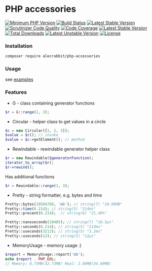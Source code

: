 # PHP accessories

[![Minimum PHP Version](https://img.shields.io/badge/php-%3E%3D%207.2-8FA0BF.svg)](https://php.net/)
[![Build Status](https://travis-ci.org/alecrabbit/php-accessories.svg?branch=master)](https://travis-ci.org/alecrabbit/php-accessories)
[![Latest Stable Version](https://poser.pugx.org/alecrabbit/php-accessories/v/stable)](https://packagist.org/packages/alecrabbit/php-accessories)
[![Scrutinizer Code Quality](https://scrutinizer-ci.com/g/alecrabbit/php-accessories/badges/quality-score.png?b=master)](https://scrutinizer-ci.com/g/alecrabbit/php-accessories/?branch=master)
[![Code Coverage](https://scrutinizer-ci.com/g/alecrabbit/php-accessories/badges/coverage.png?b=master)](https://scrutinizer-ci.com/g/alecrabbit/php-accessories/?branch=master)
[![Latest Stable Version](https://img.shields.io/packagist/v/alecrabbit/php-accessories.svg)](https://packagist.org/packages/alecrabbit/php-accessories)
[![Total Downloads](https://poser.pugx.org/alecrabbit/php-accessories/downloads)](https://packagist.org/packages/alecrabbit/php-accessories)
[![Latest Unstable Version](https://poser.pugx.org/alecrabbit/php-accessories/v/unstable)](https://packagist.org/packages/alecrabbit/php-accessories)
[![License](https://poser.pugx.org/alecrabbit/php-accessories/license)](https://packagist.org/packages/alecrabbit/php-accessories)

### Installation
```bash
composer require alecrabbit/php-accessories
```


### Usage
see [examples](https://github.com/alecrabbit/php-accessories/tree/master/examples)


### Features
- G - class containing generator functions
```php
$r = G::range(1, 3); 
```

- Circular - helper class to get values in a circle
```php
$c = new Circular([1, 2, 3]);
$value = $c(); // invoke 
$value = $c->getElement(); // method 
```

- Rewindable - rewindable generator helper class
```php
$r = new Rewindable($generatorFunction);
iterator_to_array($r);
$r->rewind();
```

Has additional functions 
```php
$r = Rewindable::range(1, 3); 
```

- Pretty - string formatter, e.g. bytes and time
```php
Pretty::bytes(10584760, 'mb'); // string(7) "10.09MB"
Pretty::time(0.214); // string(5) "214ms"
Pretty::precent(0.214);  // string(6) "21.40%"

Pretty::nanoseconds(10485); // string(7) "10.5μs"
Pretty::seconds(0.214); // string(5) "214ms"
Pretty::useconds(3212); // string(5) "3.2ms"
Pretty::useconds(12); // string(5) "12μs"
```

- MemoryUsage - memory usage :)
```php
$report = MemoryUsage::report('mb');
echo $report . PHP_EOL;
// Memory: 0.75MB(32.73MB) Real: 2.00MB(34.00MB)
```
